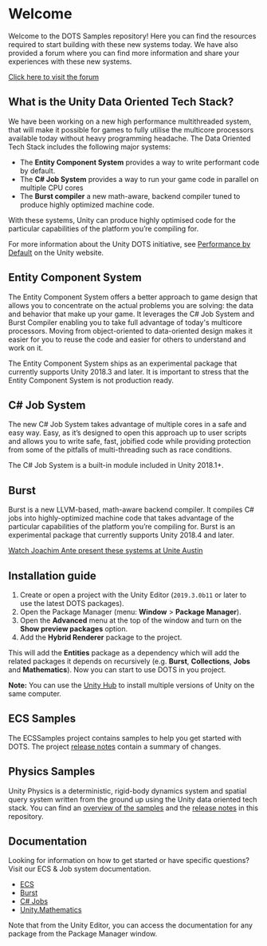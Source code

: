 # Welcome

Welcome to the DOTS Samples repository!
Here you can find the resources required to start building with these new systems today.
We have also provided a forum where you can find more information and share your experiences with these new systems.

[Click here to visit the forum](https://forum.unity.com/forums/data-oriented-technology-stack.147/)


## What is the Unity Data Oriented Tech Stack?

We have been working on a new high performance multithreaded system, that will make it possible for games to fully utilise the multicore processors available today without heavy programming headache. The Data Oriented Tech Stack includes the following major systems:

* The **Entity Component System** provides a way to write performant code by default.
* The **C# Job System** provides a way to run your game code in parallel on multiple CPU cores
* The **Burst compiler** a new math-aware, backend compiler tuned to produce highly optimized machine code.

With these systems, Unity can produce highly optimised code for the particular capabilities of the platform you’re compiling for.

For more information about the Unity DOTS initiative, see [Performance by Default](https://unity3d.com/performance-by-default) on the Unity website.


## Entity Component System

The Entity Component System offers a better approach to game design that allows you to concentrate on the actual problems you are solving: the data and behavior that make up your game. It leverages the C# Job System and Burst Compiler enabling you to take full advantage of today's multicore processors. Moving from object-oriented to data-oriented design makes it easier for you to reuse the code and easier for others to understand and work on it.

The Entity Component System ships as an experimental package that currently supports Unity 2018.3 and later. It is important to stress that the Entity Component System is not production ready.


## C# Job System

The new C# Job System takes advantage of multiple cores in a safe and easy way. Easy, as it’s designed to open this approach up to user scripts and allows you to write safe, fast, jobified code while providing protection from some of the pitfalls of multi-threading such as race conditions.

The C# Job System is a built-in module included in Unity 2018.1+.


## Burst

Burst is a new LLVM-based, math-aware backend compiler. It compiles C# jobs into highly-optimized machine code that takes advantage of the particular capabilities of the platform you’re compiling for. Burst is an experimental package that currently supports Unity 2018.4 and later. 

[Watch Joachim Ante present these systems at Unite Austin](https://youtu.be/tGmnZdY5Y-E)


## Installation guide

1. Create or open a project with the Unity Editor (`2019.3.0b11` or later to use the latest DOTS packages).
2. Open the Package Manager (menu: **Window** > **Package Manager**).
3. Open the **Advanced** menu at the top of the window and turn on the **Show preview packages** option.
4. Add the **Hybrid Renderer** package to the project.

This will add the **Entities** package as a dependency which will add the related packages it depends on recursively (e.g. **Burst**, **Collections**, **Jobs** and **Mathematics**). Now you can start to use DOTS in you project.

**Note:** You can use the [Unity Hub](https://unity3d.com/get-unity/download) to install multiple versions of Unity on the same computer.


## ECS Samples

The ECSSamples project contains samples to help you get started with DOTS. The project [release notes](ECSSamples/ReleaseNotes.md) contain a summary of changes.


## Physics Samples

Unity Physics is a deterministic, rigid-body dynamics system and spatial query system written from the ground up using the Unity data oriented tech stack.
You can find an [overview of the samples](UnityPhysicsSamples/Documentation/samples.md) and the [release notes](UnityPhysicsSamples/ReleaseNotes.md) in this repository.


## Documentation

Looking for information on how to get started or have specific questions? Visit our ECS & Job system documentation.

* [ECS](https://docs.unity3d.com/Packages/com.unity.entities@latest/index.html)
* [Burst](https://docs.unity3d.com/Packages/com.unity.burst@latest/index.html)
* [C# Jobs](https://docs.unity3d.com/Manual/JobSystem.html)
* [Unity.Mathematics](https://docs.unity3d.com/Packages/com.unity.mathematics@latest/index.html)

Note that from the Unity Editor, you can access the documentation for any package from the Package Manager window.
